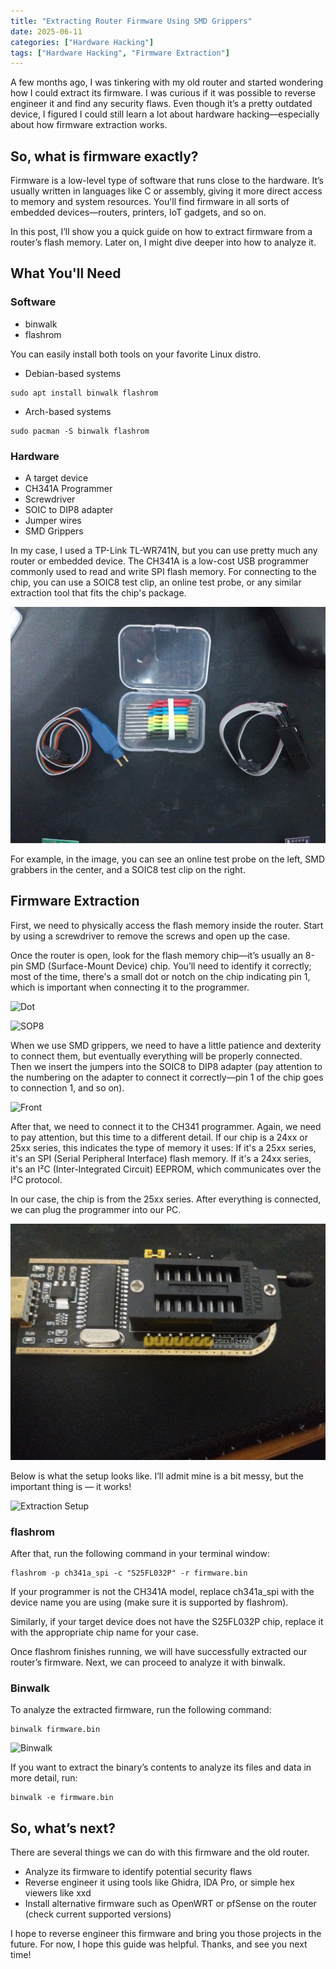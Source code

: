 ```yaml
---
title: "Extracting Router Firmware Using SMD Grippers"
date: 2025-06-11
categories: ["Hardware Hacking"]
tags: ["Hardware Hacking", "Firmware Extraction"] 
---
```


A few months ago, I was tinkering with my old router and started wondering how I could extract its firmware. I was curious if it was possible to reverse engineer it and find any security flaws. Even though it’s a pretty outdated device, I figured I could still learn a lot about hardware hacking—especially about how firmware extraction works.

## So, what is firmware exactly?

Firmware is a low-level type of software that runs close to the hardware. It’s usually written in languages like C or assembly, giving it more direct access to memory and system resources. You'll find firmware in all sorts of embedded devices—routers, printers, IoT gadgets, and so on.

In this post, I’ll show you a quick guide on how to extract firmware from a router’s flash memory. Later on, I might dive deeper into how to analyze it.

## What You'll Need

### Software
- binwalk
- flashrom

You can easily install both tools on your favorite Linux distro.

- Debian-based systems

```
sudo apt install binwalk flashrom
```

- Arch-based systems
```
sudo pacman -S binwalk flashrom
```

### Hardware

- A target device
- CH341A Programmer
- Screwdriver
- SOIC to DIP8 adapter
- Jumper wires
- SMD Grippers

In my case, I used a TP-Link TL-WR741N, but you can use pretty much any router or embedded device. The CH341A is a low-cost USB programmer commonly used to read and write SPI flash memory.
For connecting to the chip, you can use a SOIC8 test clip, an online test probe, or any similar extraction tool that fits the chip's package.

![Extraction Tools](/assets/img/firmware_extraction/extract_tools.jpg)

For example, in the image, you can see an online test probe on the left, SMD grabbers in the center, and a SOIC8 test clip on the right.

## Firmware Extraction

First, we need to physically access the flash memory inside the router. Start by using a screwdriver to remove the screws and open up the case.

Once the router is open, look for the flash memory chip—it’s usually an 8-pin SMD (Surface-Mount Device) chip. You’ll need to identify it correctly; most of the time, there's a small dot or notch on the chip indicating pin 1, which is important when connecting it to the programmer.

![Dot](/assets/img/firmware_extraction/dot.jpg)

![SOP8](/assets/img/firmware_extraction/sop8.jpg)

When we use SMD grippers, we need to have a little patience and dexterity to connect them, but eventually everything will be properly connected. Then we insert the jumpers into the SOIC8 to DIP8 adapter (pay attention to the numbering on the adapter to connect it correctly—pin 1 of the chip goes to connection 1, and so on).

![Front](/assets/img/firmware_extraction/front.jpg)

After that, we need to connect it to the CH341 programmer. Again, we need to pay attention, but this time to a different detail. If our chip is a 24xx or 25xx series, this indicates the type of memory it uses:
If it's a 25xx series, it's an SPI (Serial Peripheral Interface) flash memory. If it's a 24xx series, it's an I²C (Inter-Integrated Circuit) EEPROM, which communicates over the I²C protocol.

In our case, the chip is from the 25xx series. After everything is connected, we can plug the programmer into our PC.

![CH341 Programmer](/assets/img/firmware_extraction/ch341.jpg)

Below is what the setup looks like. I’ll admit mine is a bit messy, but the important thing is — it works!

![Extraction Setup](/assets/img/firmware_extraction/extraction_setup.jpg)

### flashrom

After that, run the following command in your terminal window:

```
flashrom -p ch341a_spi -c "S25FL032P" -r firmware.bin
```

If your programmer is not the CH341A model, replace ch341a_spi with the device name you are using (make sure it is supported by flashrom).

Similarly, if your target device does not have the S25FL032P chip, replace it with the appropriate chip name for your case.

Once flashrom finishes running, we will have successfully extracted our router’s firmware. Next, we can proceed to analyze it with binwalk.

### Binwalk

To analyze the extracted firmware, run the following command:

```
binwalk firmware.bin
```

![Binwalk](/assets/img/firmware_extraction/binwalk.jpg)

If you want to extract the binary’s contents to analyze its files and data in more detail, run:

```
binwalk -e firmware.bin 
```

## So, what’s next?

There are several things we can do with this firmware and the old router.

- Analyze its firmware to identify potential security flaws
- Reverse engineer it using tools like Ghidra, IDA Pro, or simple hex viewers like xxd
- Install alternative firmware such as OpenWRT or pfSense on the router (check current supported versions)

I hope to reverse engineer this firmware and bring you those projects in the future. For now, I hope this guide was helpful. Thanks, and see you next time!
